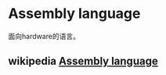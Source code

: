 # Assembly language

面向hardware的语言。

## wikipedia [Assembly language](https://en.wikipedia.org/wiki/Assembly_language)

